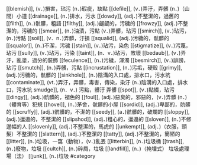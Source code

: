 [[blemish]], (v．)損害，玷污 (n．)瑕疵，缺點 
[[defile]], (v．)弄汙，弄髒 (n．)（山間）小道 
[[drainage]], (n．)排水，污水 
[[dowdy]], (adj．)不整潔的，過舊的 
[[filth]], (n．)骯髒，粗語 
[[filthy]], (adj．)齷齪的，污穢的 
[[frowzy]], (adj．)不整潔的，污穢的 
[[smear]], (n．)油漬，污點 (v．)弄髒，玷污 
[[smirch]], (v．)玷污，(n．)污點 
[[soil]], (v．n．)弄髒，汙損 
[[squalid]], (adj．)污穢的，骯髒的 
[[squalor]], (n．)不潔，污穢 
[[stain]], (v．)玷污，染色 
[[stigmatize]], (v．)污蔑，玷污 
[[sully]], (v．)玷污，污染 
[[taint]], (n．v．)玷污，敗壞 
[[bedaub]], (v．)弄汙，亂塗，過分的裝飾 
[[feculence]], (n．)污穢，渾濁 
[[besmirch]], (v．)誹謗，玷污 
[[smutch]], (n．)弄髒，污點 
[[incrustation]], (n．)污垢，硬殼 
[[grimy]], (adj．)污穢的，骯髒的 
[[sinkhole]], (n．)陰溝的入口處，排水口，污水坑 
[[contaminate]], (vt．)弄汙，弄髒，毒害，傳染，染汙 (n．)陰溝的入口處，排水口，污水坑 
smudge]], (n．v．) 污點，髒汙 弄髒 
[[spot]], (v．)點綴，玷污 
[[dingy]], (adj．)骯髒的，褪色的 
[[foul]], (adj．)惡臭的，邪惡的，(v．)弄髒 (n．)（體育等）犯規 
[[hovel]], (n．)茅舍，骯髒的小屋 
[[sordid]], (adj．)卑鄙的，骯髒的 
[[scruffy]], (adj．)骯髒的，不潔的 
[[seedy]], (a．)骯髒的，破爛的 
[[sloppy]], (adj．)邋遢的，不整潔的 
[[slipshod]], (adj．)粗心的，邋遢的 
[[sloven]], (n．)不修邊幅的人 
[[slovenly]], (adj．)不整潔的，馬虎的 
[[unkempt]], (adj．)（衣服，頭髮）不整潔的 
[[slattern]], (adj．)不整潔的 
[[tatty]], (adj．)不整潔的，簡陋的 
[[litter]], (n．)垃圾，一窩（動物），(v．)亂丟 
[[litterbin]], (n．)垃圾桶 
[[trash]], (n．)廢物，垃圾 
[[cultch]], (n．)碎屑，垃圾 
[[landfill]], (n．)（掩埋式） 垃圾處理場（法） 
[[junk]], (n．)垃圾 
#category
